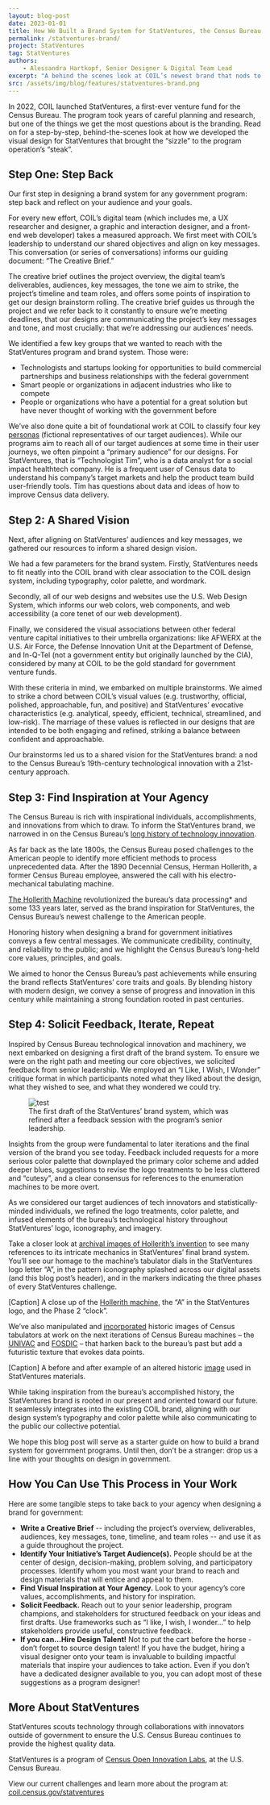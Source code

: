 ```yaml
---
layout: blog-post
date: 2023-01-01
title: How We Built a Brand System for StatVentures, the Census Bureau’s First Venture Fund
permalink: /statventures-brand/
project: StatVentures
tag: StatVentures
authors:
    - Alessandra Hartkopf, Senior Designer & Digital Team Lead
excerpt: "A behind the scenes look at COIL’s newest brand that nods to 19th-century technology with a 21st-century approach."
src: /assets/img/blog/features/statventures-brand.png
---
```

In 2022, COIL launched StatVentures, a first-ever venture fund for the Census Bureau. The program took years of careful planning and research, but one of the things we get the most questions about is the branding. Read on for a step-by-step, behind-the-scenes look at how we developed the visual design for StatVentures that brought the “sizzle” to the program operation’s “steak”.

## Step One: Step Back
Our first step in designing a brand system for any government program: step back and reflect on your audience and your goals.

For every new effort, COIL’s digital team (which includes me, a UX researcher and designer, a graphic and interaction designer, and a front-end web developer) takes a measured approach. We first meet with COIL’s leadership to understand our shared objectives and align on key messages. This conversation (or series of conversations) informs our guiding document: “The Creative Brief.”

The creative brief outlines the project overview, the digital team’s deliverables, audiences, key messages, the tone we aim to strike, the project’s timeline and team roles, and offers some points of inspiration to get our design brainstorm rolling. The creative brief guides us through the project and we refer back to it constantly to ensure we’re meeting deadlines, that our designs are communicating the project’s key messages and tone, and most crucially: that we’re addressing our audiences’ needs.

We identified a few key groups that we wanted to reach with the StatVentures program and brand system. Those were:
- Technologists and startups looking for opportunities to build commercial partnerships and business relationships with the federal government
- Smart people or organizations in adjacent industries who like to compete
- People or organizations who have a potential for a great solution but have never thought of working with the government before

We’ve also done quite a bit of foundational work at COIL to classify four key [personas](https://guides.18f.gov/methods/decide/personas/) (fictional representatives of our target audiences). While our programs aim to reach all of our target audiences at some time in their user journeys, we often pinpoint a “primary audience” for our designs. For StatVentures, that is “Technologist Tim”, who is a data analyst for a social impact healthtech company. He is a frequent user of Census data to understand his company’s target markets and help the product team build user-friendly tools. Tim has questions about data and ideas of how to improve Census data delivery.

## Step 2: A Shared Vision

Next, after aligning on StatVentures’ audiences and key messages, we gathered our resources to inform a shared design vision.

We had a few parameters for the brand system. Firstly, StatVentures needs to fit neatly into the COIL brand with clear association to the COIL design system, including typography, color palette, and wordmark.

<!-- ![alt img](/assets/img/blog/in-post-image/svblog_image1.jpg) -->


Secondly, all of our web designs and websites use the U.S. Web Design System, which informs our web colors, web components, and web accessibility (a core tenet of our web development).

Finally, we considered the visual associations between other federal venture capital initiatives to their umbrella organizations: like AFWERX at the U.S. Air Force, the Defense Innovation Unit at the Department of Defense, and In-Q-Tel (not a government entity but originally launched by the CIA), considered by many at COIL to be the gold standard for government venture funds.

With these criteria in mind, we embarked on multiple brainstorms. We aimed to strike a chord between COIL’s visual values (e.g. trustworthy, official, polished, approachable, fun, and positive) and StatVentures’ evocative characteristics (e.g. analytical, speedy, efficient, technical, streamlined, and low-risk). The marriage of these values is reflected in our designs that are intended to be both engaging and refined, striking a balance between confident and approachable.

Our brainstorms led us to a shared vision for the StatVentures brand: a nod to the Census Bureau’s 19th-century technological innovation with a 21st-century approach.


## Step 3: Find Inspiration at Your Agency
The Census Bureau is rich with inspirational individuals, accomplishments, and innovations from which to draw. To inform the StatVentures brand, we narrowed in on the Census Bureau’s [long history of technology innovation](https://www.census.gov/history/www/innovations/technology/).

As far back as the late 1800s, the Census Bureau posed challenges to the American people to identify more efficient methods to process unprecedented data. After the 1890 Decennial Census, Herman Hollerith, a former Census Bureau employee, answered the call with his electro-mechanical tabulating machine.

<!-- ![alt img](/assets/img/blog/in-post-image/svblog_image2.jpg) -->

[The Hollerith Machine](https://www.census.gov/history/www/innovations/technology/the_hollerith_tabulator.html) revolutionized the bureau’s data processing* and some 133 years later, served as the brand inspiration for StatVentures, the Census Bureau’s newest challenge to the American people.

Honoring history when designing a brand for government initiatives conveys a few central messages. We communicate credibility, continuity, and reliability to the public; and we highlight the Census Bureau’s long-held core values, principles, and goals.

We aimed to honor the Census Bureau’s past achievements while ensuring the brand reflects StatVentures’ core traits and goals. By blending history with modern design, we convey a sense of progress and innovation in this century while maintaining a strong foundation rooted in past centuries.


## Step 4: Solicit Feedback, Iterate, Repeat
Inspired by Census Bureau technological innovation and machinery, we next embarked on designing a first draft of the brand system. To ensure we were on the right path and meeting our core objectives, we solicited feedback from senior leadership. We employed an “I Like, I Wish, I Wonder” critique format in which participants noted what they liked about the design, what they wished to see, and what they wondered we could try.

<!-- ![alt img](/assets/img/blog/in-post-image/svblog_image3.png) -->

<!-- [Caption] The first draft of the StatVentures’ brand system, which was refined after a feedback session with the program’s senior leadership. -->

<figure>
    <img src="/assets/img/blog/in-post-image/svblog_image3.png"
         alt="test">
    <figcaption>The first draft of the StatVentures’ brand system, which was refined after a feedback session with the program’s senior leadership.</figcaption>
</figure>


Insights from the group were fundamental to later iterations and the final version of the brand you see today. Feedback included requests for a more serious color palette that downplayed the primary color scheme and added deeper blues, suggestions to revise the logo treatments to be less cluttered and “cutesy”, and a clear consensus for references to the enumeration machines to be more overt.

As we considered our target audiences of tech innovators and statistically-minded individuals, we refined the logo treatments, color palette, and infused elements of the bureau’s technological history throughout StatVentures’ logo, iconography, and imagery.

Take a closer look at [archival images of Hollerith’s invention](https://www.si.edu/object/hollerith-tabulating-machine%3Anmah_694410) to see many references to its intricate mechanics in StatVentures’ final brand system. You’ll see our homage to the machine’s tabulator dials in the StatVentures logo letter “A”, in the pattern iconography splashed across our digital assets (and this blog post’s header), and in the markers indicating the three phases of every StatVentures challenge.

<!-- ![alt img](/assets/img/blog/in-post-image/svblog_image4.png) -->

[Caption] A close up of the [Hollerith machine](https://www.nist.gov/timeline#event-774351), the “A” in the StatVentures logo, and the Phase 2 “clock”.

We’ve also manipulated and [incorporated](https://coil.census.gov/statventures/) historic images of Census tabulators at work on the next iterations of Census Bureau machines – the [UNIVAC](https://www.census.gov/history/www/innovations/technology/univac_i.html) and [FOSDIC](https://www.census.gov/history/www/innovations/technology/fosdic.html) – that harken back to the bureau’s past but add a futuristic texture that evokes data points.


<!-- ![alt img](/assets/img/blog/in-post-image/svblog_image5.jpg) -->
[Caption] A before and after example of an altered historic [image](https://www.nist.gov/timeline#event-774351) used in StatVentures materials.

While taking inspiration from the bureau’s accomplished history, the StatVentures brand is rooted in our present and oriented toward our future. It seamlessly integrates into the existing COIL brand, aligning with our design system’s typography and color palette while also communicating to the public our collective potential.

We hope this blog post will serve as a starter guide on how to build a brand system for government programs. Until then, don’t be a stranger: drop us a line with your thoughts on design in government.

## How You Can Use This Process in Your Work
Here are some tangible steps to take back to your agency when designing a brand for government:

- **Write a Creative Brief** -- including the project’s overview, deliverables, audiences, key messages, tone, timeline, and team roles -- and use it as a guide throughout the project.
- **Identify Your Initiative’s Target Audience(s).** People should be at the center of design, decision-making, problem solving, and participatory processes. Identify whom you most want your brand to reach and design materials that will entice and appeal to them.
- **Find Visual Inspiration at Your Agency.** Look to your agency’s core values, accomplishments, and history for inspiration.
- **Solicit Feedback.** Reach out to your senior leadership, program champions, and stakeholders for structured feedback on your ideas and first drafts. Use frameworks such as “I like, I wish, I wonder…” to help stakeholders provide useful, constructive feedback.
- **If you can…Hire Design Talent!** Not to put the cart before the horse - don’t forget to source design talent! If you have the budget, hiring a visual designer onto your team is invaluable to building impactful materials that inspire your audiences to take action. Even if you don’t have a dedicated designer available to you, you can adopt most of these suggestions as a program designer!


## More About StatVentures

StatVentures scouts technology through collaborations with innovators outside of government to ensure the U.S. Census Bureau continues to provide the highest quality data.

StatVentures is a program of [Census Open Innovation Labs](https://coil.census.gov/), at the U.S. Census Bureau.

View our current challenges and learn more about the program at: [coil.census.gov/statventures](http://coil.census.gov/statventures)